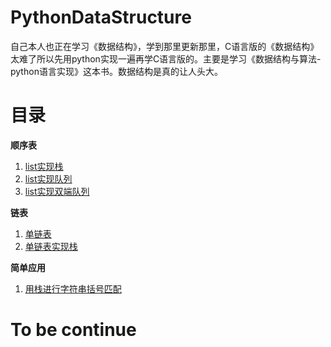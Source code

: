 # PythonDataStructure
自己本人也正在学习《数据结构》，学到那里更新那里，C语言版的《数据结构》太难了所以先用python实现一遍再学C语言版的。主要是学习《数据结构与算法-python语言实现》这本书。数据结构是真的让人头大。
# 目录
**顺序表** 
1. [list实现栈](https://github.com/unlili/PythonDataStructure/blob/master/stack.py) 
2. [list实现队列](https://github.com/unlili/PythonDataStructure/blob/master/ArrayQueue.py)
3. [list实现双端队列](https://github.com/unlili/PythonDataStructure/blob/master/double_queue.py)

**链表** 

1. [单链表](https://github.com/unlili/PythonDataStructure/blob/master/SingleLinkedList.py)
2. [单链表实现栈](https://github.com/unlili/PythonDataStructure/blob/master/LinkedStack.py)

**简单应用**
1. [用栈进行字符串括号匹配](https://github.com/unlili/PythonDataStructure/blob/master/stack_test.py)

# To be continue


